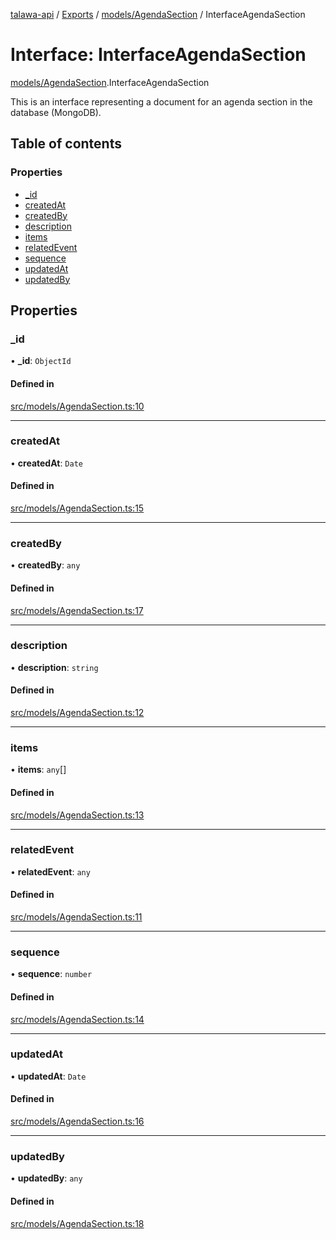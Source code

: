 [talawa-api](../README.md) / [Exports](../modules.md) / [models/AgendaSection](../modules/models_AgendaSection.md) / InterfaceAgendaSection

# Interface: InterfaceAgendaSection

[models/AgendaSection](../modules/models_AgendaSection.md).InterfaceAgendaSection

This is an interface representing a document for an agenda section in the database (MongoDB).

## Table of contents

### Properties

- [\_id](models_AgendaSection.InterfaceAgendaSection.md#_id)
- [createdAt](models_AgendaSection.InterfaceAgendaSection.md#createdat)
- [createdBy](models_AgendaSection.InterfaceAgendaSection.md#createdby)
- [description](models_AgendaSection.InterfaceAgendaSection.md#description)
- [items](models_AgendaSection.InterfaceAgendaSection.md#items)
- [relatedEvent](models_AgendaSection.InterfaceAgendaSection.md#relatedevent)
- [sequence](models_AgendaSection.InterfaceAgendaSection.md#sequence)
- [updatedAt](models_AgendaSection.InterfaceAgendaSection.md#updatedat)
- [updatedBy](models_AgendaSection.InterfaceAgendaSection.md#updatedby)

## Properties

### \_id

• **\_id**: `ObjectId`

#### Defined in

[src/models/AgendaSection.ts:10](https://github.com/PalisadoesFoundation/talawa-api/blob/0deccac/src/models/AgendaSection.ts#L10)

___

### createdAt

• **createdAt**: `Date`

#### Defined in

[src/models/AgendaSection.ts:15](https://github.com/PalisadoesFoundation/talawa-api/blob/0deccac/src/models/AgendaSection.ts#L15)

___

### createdBy

• **createdBy**: `any`

#### Defined in

[src/models/AgendaSection.ts:17](https://github.com/PalisadoesFoundation/talawa-api/blob/0deccac/src/models/AgendaSection.ts#L17)

___

### description

• **description**: `string`

#### Defined in

[src/models/AgendaSection.ts:12](https://github.com/PalisadoesFoundation/talawa-api/blob/0deccac/src/models/AgendaSection.ts#L12)

___

### items

• **items**: `any`[]

#### Defined in

[src/models/AgendaSection.ts:13](https://github.com/PalisadoesFoundation/talawa-api/blob/0deccac/src/models/AgendaSection.ts#L13)

___

### relatedEvent

• **relatedEvent**: `any`

#### Defined in

[src/models/AgendaSection.ts:11](https://github.com/PalisadoesFoundation/talawa-api/blob/0deccac/src/models/AgendaSection.ts#L11)

___

### sequence

• **sequence**: `number`

#### Defined in

[src/models/AgendaSection.ts:14](https://github.com/PalisadoesFoundation/talawa-api/blob/0deccac/src/models/AgendaSection.ts#L14)

___

### updatedAt

• **updatedAt**: `Date`

#### Defined in

[src/models/AgendaSection.ts:16](https://github.com/PalisadoesFoundation/talawa-api/blob/0deccac/src/models/AgendaSection.ts#L16)

___

### updatedBy

• **updatedBy**: `any`

#### Defined in

[src/models/AgendaSection.ts:18](https://github.com/PalisadoesFoundation/talawa-api/blob/0deccac/src/models/AgendaSection.ts#L18)
